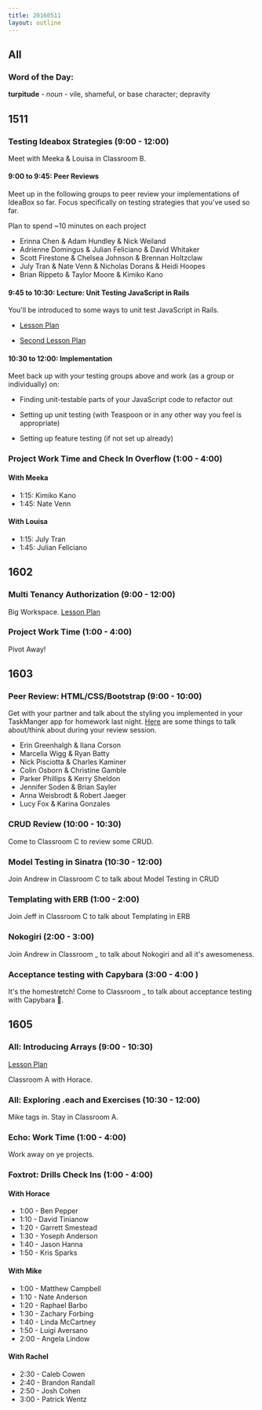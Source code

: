 ```yaml
---
title: 20160511
layout: outline
---
```

## All

### Word of the Day:

**turpitude** - _noun_ - vile, shameful, or base character; depravity

## 1511

### Testing Ideabox Strategies (9:00 - 12:00)

Meet with Meeka & Louisa in Classroom B.

#### 9:00 to 9:45: Peer Reviews

Meet up in the following groups to peer review your implementations of IdeaBox so far. Focus specifically on testing strategies that you've used so far.

Plan to spend ~10 minutes on each project

* Erinna Chen & Adam Hundley & Nick Weiland
* Adrienne Domingus & Julian Feliciano & David Whitaker
* Scott Firestone & Chelsea Johnson & Brennan Holtzclaw
* July Tran & Nate Venn & Nicholas Dorans & Heidi Hoopes
* Brian Rippeto & Taylor Moore & Kimiko Kano

#### 9:45 to 10:30: Lecture: Unit Testing JavaScript in Rails

You'll be introduced to some ways to unit test JavaScript in Rails.

- [Lesson Plan](https://github.com/turingschool/lesson_plans/blob/master/ruby_04-apis_and_scalability/testing_javascript_in_rails.markdown)

- [Second Lesson Plan](https://github.com/turingschool/lesson_plans/blob/master/ruby_04-apis_and_scalability/full_stack_integration_testing_with_selenium.markdown)

#### 10:30 to 12:00: Implementation

Meet back up with your testing groups above and work (as a group or individually) on:

  - Finding unit-testable parts of your JavaScript code to refactor out

  - Setting up unit testing (with Teaspoon or in any other way you feel is appropriate)

  - Setting up feature testing (if not set up already)

### Project Work Time and Check In Overflow (1:00 - 4:00)

#### With Meeka

 * 1:15: Kimiko Kano
 * 1:45: Nate Venn

#### With Louisa

- 1:15: July Tran
- 1:45: Julian Feliciano

## 1602

### Multi Tenancy Authorization (9:00 - 12:00)

Big Workspace.
[Lesson Plan](https://github.com/turingschool/lesson_plans/blob/master/ruby_03-professional_rails_applications/multitenancy_authorization.md)

### Project Work Time (1:00 - 4:00)

Pivot Away!


## 1603

### Peer Review: HTML/CSS/Bootstrap (9:00 - 10:00)

Get with your partner and talk about the styling you implemented in your TaskManger app for homework last night. [Here](https://gist.github.com/Carmer/52b20bbe29d89dfa3f00) are some things to talk about/think about during your review session.

* Erin Greenhalgh & Ilana Corson
* Marcella Wigg & Ryan Batty
* Nick Pisciotta & Charles Kaminer
* Colin Osborn & Christine Gamble
* Parker Phillips & Kerry Sheldon
* Jennifer Soden & Brian Sayler
* Anna Weisbrodt & Robert Jaeger
* Lucy Fox & Karina Gonzales

### CRUD Review (10:00 - 10:30)

Come to Classroom C to review some CRUD.

### Model Testing in Sinatra (10:30 - 12:00)

Join Andrew in Classroom C to talk about Model Testing in CRUD

### Templating with ERB (1:00 - 2:00)
Join Jeff in Classroom C to talk about Templating in ERB

### Nokogiri (2:00 - 3:00)

Join Andrew in Classroom _ to talk about Nokogiri and all it's awesomeness.

### Acceptance testing with Capybara (3:00 - 4:00 )

It's the homestretch! Come to Classroom _ to talk about acceptance testing with Capybara 🐻.


## 1605

### All: Introducing Arrays (9:00 - 10:30)

[Lesson Plan](https://github.com/turingschool/lesson_plans/blob/master/ruby_01-object_oriented_programming_with_ruby/arrays_and_hashes.markdown)

Classroom A with Horace.

### All: Exploring .each and Exercises (10:30 - 12:00)

Mike tags in.  Stay in Classroom A.

### Echo: Work Time (1:00 - 4:00)

Work away on ye projects.

### Foxtrot: Drills Check Ins (1:00 - 4:00)

#### With Horace

* 1:00 - Ben Pepper
* 1:10 - David Tinianow
* 1:20 - Garrett Smestead
* 1:30 - Yoseph Anderson
* 1:40 - Jason Hanna
* 1:50 - Kris Sparks

#### With Mike

* 1:00 - Matthew Campbell
* 1:10 - Nate Anderson
* 1:20 - Raphael Barbo
* 1:30 - Zachary Forbing
* 1:40 - Linda McCartney
* 1:50 - Luigi Aversano
* 2:00 - Angela Lindow


#### With Rachel

* 2:30 - Caleb Cowen
* 2:40 - Brandon Randall
* 2:50 - Josh Cohen
* 3:00 - Patrick Wentz


